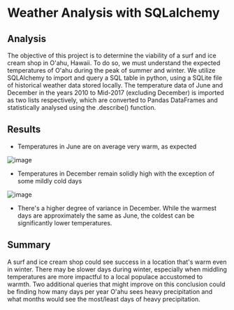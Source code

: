 # Weather Analysis with SQLalchemy

## Analysis
The objective of this project is to determine the viability of a surf and ice cream shop in O'ahu, Hawaii. To do so, we must understand the expected temperatures of O'ahu during the peak of summer and winter. We utilize SQLAlchemy to import and query a SQL table in python, using a SQLite file of historical weather data stored locally. The temperature data of June and December in the years 2010 to Mid-2017 (excluding December) is imported as two lists respectively, which are converted to Pandas DataFrames and statistically analysed using the .describe() function. 

## Results
* Temperatures in June are on average very warm, as expected

![image](https://user-images.githubusercontent.com/77989740/149637198-604cbd48-b452-405e-8b2a-da18bf5688b0.png)

* Temperatures in December remain solidly high with the exception of some mildly cold days

![image](https://user-images.githubusercontent.com/77989740/149637256-2833eb4a-a0a5-41e2-bc53-4ecbb182c29e.png)

* There's a higher degree of variance in December. While the warmest days are approximately the same as June, the coldest can be significantly lower temperatures.

## Summary
A surf and ice cream shop could see success in a location that's warm even in winter. There may be slower days during winter, especially when middling temperatures are more impactful to a local populace accustomed to warmth. Two additional queries that might improve on this conclusion could be finding how many days per year O'ahu sees heavy precipitation and what months would see the most/least days of heavy precipitation.
